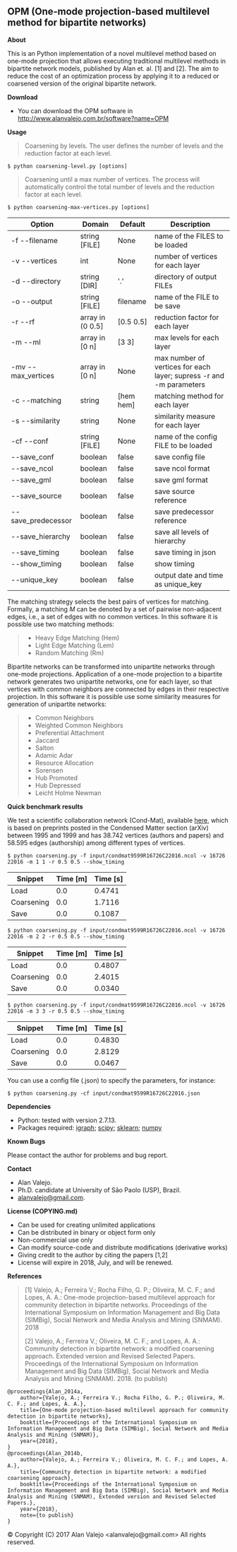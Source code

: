 ## OPM (One-mode projection-based multilevel method for bipartite networks)

**About**

This is an Python implementation of a novel multilevel method based on one-mode projection that allows executing traditional multilevel methods in bipartite network models, published by Alan et. al. [1] and [2].  The aim to reduce the cost of an optimization process by applying it to a reduced or coarsened version of the original bipartite network.

**Download**

* You can download the OPM software in http://www.alanvalejo.com.br/software?name=OPM

**Usage**

> Coarsening by levels. The user defines the number of levels and the reduction factor at each level.

	$ python coarsening-level.py [options]

> Coarsening until a max number of vertices. The process will automatically control the total number of levels and the reduction factor at each level.

	$ python coarsening-max-vertices.py [options]

|Option            |Domain           |Default   |Description                          |
|------------------|-----------------|----------|-------------------------------------|
|-f --filename     |string [FILE]    |None      |name of the FILES to be loaded       |
|-v --vertices     |int              |None      |number of vertices for each layer    |
|-d --directory    |string [DIR]     |'.'       |directory of output FILEs            |
|-o --output       |string [FILE]    |filename  |name of the FILE to be save          |
|-r --rf           |array in (0 0.5] |[0.5 0.5] |reduction factor for each layer      |
|-m --ml           |array in [0 n]   |[3 3]     |max levels for each layer            |
|-mv --max_vertices|array in [0 n]   |None      |max number of vertices for each layer; supress -r and -m parameters|
|-c --matching     |string           |[hem hem] |matching method for each layer       |
|-s --similarity   |string           |None      |similarity measure for each layer    |
|-cf --conf        |string [FILE]    |None      |name of the config FILE to be loaded |
|--save_conf       |boolean          |false     |save config file                     |
|--save_ncol       |boolean          |false     |save ncol format                     |
|--save_gml        |boolean          |false     |save gml format                      |
|--save_source     |boolean          |false     |save source reference                |
|--save_predecessor|boolean          |false     |save predecessor reference           |
|--save_hierarchy  |boolean          |false     |save all levels of hierarchy         |
|--save_timing     |boolean          |false     |save timing in json                  |
|--show_timing     |boolean          |false     |show timing                          |
|--unique_key      |boolean          |false     |output date and time as unique_key   |


The matching strategy selects the best pairs of vertices for matching. Formally, a matching $M$ can be denoted by a set of pairwise non-adjacent edges, i.e., a set of edges with no common vertices. In this software it is possible use two matching methods:

> * Heavy Edge Matching (Hem)
> * Light Edge Matching (Lem)
> * Random Matching (Rm)

Bipartite networks can be transformed into unipartite networks through one-mode projections. Application of a one-mode projection to a bipartite network generates two unipartite networks, one for each layer, so that vertices with common neighbors are connected by edges in their respective projection. In this software it is possible use some similarity measures for generation of unipartite networks:

> * Common Neighbors
> * Weighted Common Neighbors
> * Preferential Attachment
> * Jaccard
> * Salton
> * Adamic Adar
> * Resource Allocation
> * Sorensen
> * Hub Promoted
> * Hub Depressed
> * Leicht Holme Newman

**Quick benchmark results**

We test a scientific collaboration network (Cond-Mat), available [here](https://toreopsahl.com/datasets/#newman2001), which is based on preprints posted in the Condensed Matter section (arXiv) between 1995 and 1999 and has 38.742 vertices (authors and papers) and 58.595 edges (authorship) among different types of vertices.

    $ python coarsening.py -f input/condmat9599R16726C22016.ncol -v 16726 22016 -m 1 1 -r 0.5 0.5 --show_timing

|Snippet   |Time [m]|Time [s]|
|----------|--------|--------|
|Load      |0.0     |0.4741  |
|Coarsening|0.0     |1.7116  |
|Save      |0.0     |0.1087  |


	$ python coarsening.py -f input/condmat9599R16726C22016.ncol -v 16726 22016 -m 2 2 -r 0.5 0.5 --show_timing

|Snippet   |Time [m]|Time [s]|
|----------|--------|--------|
|Load      |0.0     |0.4807  |
|Coarsening|0.0     |2.4015  |
|Save      |0.0     |0.0340  |


	$ python coarsening.py -f input/condmat9599R16726C22016.ncol -v 16726 22016 -m 3 3 -r 0.5 0.5 --show_timing

|Snippet   |Time [m]|Time [s]|
|----------|--------|--------|
|Load      |0.0     |0.4830  |
|Coarsening|0.0     |2.8129  |
|Save      |0.0     |0.0467  |


You can use a config file (.json) to specify the parameters, for instance:

    $ python coarsening.py -cf input/condmat9599R16726C22016.json

**Dependencies**

* Python: tested with version 2.7.13.
* Packages required: [igraph](http://igraph.sourceforge.net); [scipy](http://www.scipy.org/); [sklearn](http://scikit-learn.org/); [numpy](http://www.numpy.org/)

**Known Bugs**

Please contact the author for problems and bug report.

**Contact**

* Alan Valejo.
* Ph.D. candidate at University of São Paolo (USP), Brazil.
* alanvalejo@gmail.com.

**License (COPYING.md)**

* Can be used for creating unlimited applications
* Can be distributed in binary or object form only
* Non-commercial use only
* Can modify source-code and distribute modifications (derivative works)
* Giving credit to the author by citing the papers [1,2]
* License will expire in 2018, July, and will be renewed.

**References**

> [1] Valejo, A.; Ferreira V.; Rocha Filho, G. P.; Oliveira, M. C. F.; and Lopes, A. A.: One-mode projection-based multilevel approach for community detection in bipartite networks. Proceedings of the International Symposium on Information Management and Big Data (SIMBig), Social Network and Media Analysis and Mining (SNMAM). 2018
>
> [2] Valejo, A.; Ferreira V.; Oliveira, M. C. F.; and Lopes, A. A.:  Community detection in bipartite network: a modified coarsening approach. Extended version and Revised Selected Papers. Proceedings of the International Symposium on Information Management and Big Data (SIMBig), Social Network and Media Analysis and Mining (SNMAM). 2018. (to publish)

~~~~~{.bib}
@proceedings{Alan_2014a,
    author={Valejo, A.; Ferreira V.; Rocha Filho, G. P.; Oliveira, M. C. F.; and Lopes, A. A.},
    title={One-mode projection-based multilevel approach for community detection in bipartite networks},
    booktitle={Proceedings of the International Symposium on Information Management and Big Data (SIMBig), Social Network and Media Analysis and Mining (SNMAM)},
    year={2018},
}
@proceedings{Alan_2014b,
    author={Valejo, A.; Ferreira V.; Oliveira, M. C. F.; and Lopes, A. A.},
    title={Community detection in bipartite network: a modified coarsening approach},
    booktitle={Proceedings of the International Symposium on Information Management and Big Data (SIMBig), Social Network and Media Analysis and Mining (SNMAM), Extended version and Revised Selected Papers.},
    year={2018},
	note={to publish}
}
~~~~~

<div class="footer"> &copy; Copyright (C) 2017 Alan Valejo &lt;alanvalejo@gmail.com&gt; All rights reserved.</div>
